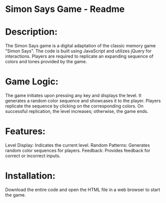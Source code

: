 # Simon Says Game - Readme

# Description:

The Simon Says game is a digital adaptation of the classic memory game "Simon Says". The code is built using JavaScript and utilizes jQuery for interactions. Players are required to replicate an expanding sequence of colors and tones provided by the game.

# Game Logic:

The game initiates upon pressing any key and displays the level.
It generates a random color sequence and showcases it to the player.
Players replicate the sequence by clicking on the corresponding colors.
On successful replication, the level increases; otherwise, the game ends.

# Features:

Level Display: Indicates the current level.
Random Patterns: Generates random color sequences for players.
Feedback: Provides feedback for correct or incorrect inputs.

# Installation:

Download the entire code and open the HTML file in a web browser to start the game.